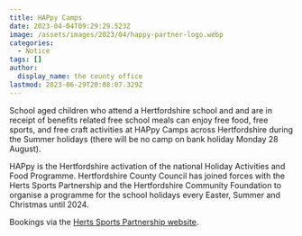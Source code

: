 ```yaml
---
title: HAPpy Camps
date: 2023-04-04T09:29:29.523Z
image: /assets/images/2023/04/happy-partner-logo.webp
categories:
  - Notice
tags: []
author:
  display_name: the county office
lastmod: 2023-06-29T20:08:07.329Z
---
```

School aged children who attend a Hertfordshire school and and are in receipt of benefits related free school meals can enjoy free food, free sports, and free craft activities at HAPpy Camps across Hertfordshire during the Summer holidays (there will be no camp on bank holiday Monday 28 August).

HAPpy is the Hertfordshire activation of the national Holiday Activities and Food Programme. Hertfordshire County Council has joined forces with the Herts Sports Partnership and the Hertfordshire Community Foundation to organise a programme for the school holidays every Easter, Summer and Christmas until 2024.

Bookings via the [Herts Sports Partnership website](https://sportinherts.org.uk/happy/booking/).
